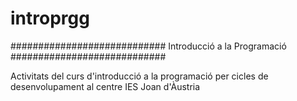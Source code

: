 # introprgg
############################
Introducció a la Programació
############################

Activitats del curs d'introducció a la programació per cicles de
desenvolupament al centre IES Joan d'Àustria
